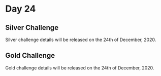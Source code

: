 # Day 24

## Silver Challenge

Silver challenge details will be released on the 24th of December, 2020.

## Gold Challenge

Gold challenge details will be released on the 24th of December, 2020.

